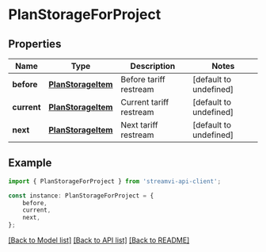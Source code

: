 # PlanStorageForProject


## Properties

Name | Type | Description | Notes
------------ | ------------- | ------------- | -------------
**before** | [**PlanStorageItem**](PlanStorageItem.md) | Before tariff restream | [default to undefined]
**current** | [**PlanStorageItem**](PlanStorageItem.md) | Current tariff restream | [default to undefined]
**next** | [**PlanStorageItem**](PlanStorageItem.md) | Next tariff restream | [default to undefined]

## Example

```typescript
import { PlanStorageForProject } from 'streamvi-api-client';

const instance: PlanStorageForProject = {
    before,
    current,
    next,
};
```

[[Back to Model list]](../README.md#documentation-for-models) [[Back to API list]](../README.md#documentation-for-api-endpoints) [[Back to README]](../README.md)
